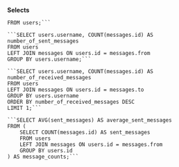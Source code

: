**Selects**

```SELECT username
FROM users;```

```SELECT users.username, COUNT(messages.id) AS number_of_sent_messages
FROM users 
LEFT JOIN messages ON users.id = messages.from
GROUP BY users.username;```

```SELECT users.username, COUNT(messages.id) AS number_of_received_messages
FROM users
LEFT JOIN messages ON users.id = messages.to
GROUP BY users.username
ORDER BY number_of_received_messages DESC
LIMIT 1;```

```SELECT AVG(sent_messages) AS average_sent_messages
FROM (
    SELECT COUNT(messages.id) AS sent_messages
    FROM users
    LEFT JOIN messages ON users.id = messages.from
    GROUP BY users.id
) AS message_counts;```
